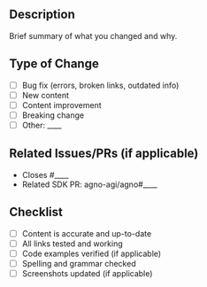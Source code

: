 ## Description
Brief summary of what you changed and why.

## Type of Change
- [ ] Bug fix (errors, broken links, outdated info)
- [ ] New content
- [ ] Content improvement
- [ ] Breaking change
- [ ] Other: ____

## Related Issues/PRs (if applicable)
<!-- Link any related items -->
- Closes #____
- Related SDK PR: agno-agi/agno#____

## Checklist
- [ ] Content is accurate and up-to-date
- [ ] All links tested and working
- [ ] Code examples verified (if applicable)
- [ ] Spelling and grammar checked
- [ ] Screenshots updated (if applicable)
